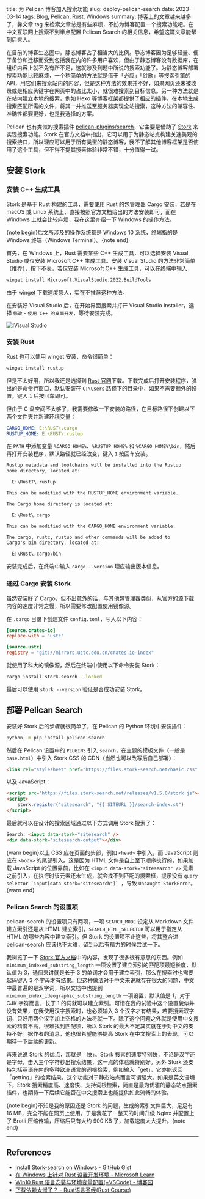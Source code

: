 title: 为 Pelican 博客加入搜索功能
slug: deploy-pelican-search
date: 2023-03-14
tags: Blog, Pelican, Rust, Windows
summary: 博客上的文章越来越多了，靠文章 tag 来检索文章总是有些麻烦，不妨为博客配置一个搜索功能吧。在中文互联网上搜索不到半点配置 Pelican Search 的相关信息，希望这篇文章能帮到后来人。

在目前的博客生态圈中，静态博客占了相当大的比例。静态博客因为足够轻量、便于备份和迁移而受到包括我在内的许多用户喜欢，但由于静态博客没有数据库，在组织内容上就不免有所不足，这就涉及到题中所说的搜索功能了。为静态博客部署搜索功能比较麻烦，一个稍简单的方法就是借于「必应」「谷歌」等搜索引擎的 API，用它们来搜索站内的内容，但是这种方法的效果并不好，如果网页还未被收录或是相应头键字在网页中的占比太小，就很难搜索到目标信息。另一种方法就是在站内建立本地的搜索，例如 Hexo 等博客框架都提供了相应的插件，在本地生成搜索匹配所需的文件，将其一并推送至服务器实现全站搜索，这种方法的兼容性、准确性都要更好，也是我选择的方案。

Pelican 也有类似的搜索插件 [<i class="fa-brands fa-github"></i> pelican-plugins/search](https://github.com/pelican-plugins/search)，它主要是借助了 [Stork](https://stork-search.net/) 来实现搜索功能。Stork 在官方文档中指出，它可以用于为静态站点构建关速美观的搜索接口，所以理应可以用于所有类型的静态博客，我不了解其他博客框架是否使用了这个工具，但不得不提其搜索体验非常不错，十分值得一试。

## 安装 Stork

### 安装 C++ 生成工具

Stork 是基于 Rust 构建的工具，需要使用 Rust 的包管理器 Cargo 安装，若是在 macOS 或 Linux 系统上，直接按照官方文档给出的方法安装即可，而在 Windows 上就会比较麻烦，我在这里介绍一下 Windows 的操作方法。

{note begin}后文所涉及的操作系统都是 Windows 10 系统，终端指的是 Windows 终端（Windows Terminal）。{note end}

首先，在 Windows 上，Rust 需要某些 C++ 生成工具，可以选择安装 Visual Studio 或仅安装 Microsoft C++ 生成工具。安装 Visual Studio 的方法非常简单（推荐），按下不表，若仅安装 Microsoft C++ 生成工具，可以在终端中输入

```sh
winget install Microsoft.VisualStudio.2022.BuildTools
```

由于 winget 下载速度感人，实在不推荐这种方法。

在安装好 Visual Studio 后，在开始界面搜索并打开 Visual Studio Installer，选择 `修改` - `使用 C++ 的桌面开发`，等待安装完成。

![!Visual Studio](https://storage.live.com/items/4D18B16B8E0B1EDB!8654?authkey=ALYpzW-ZQ_VBXTU)

### 安装 Rust

Rust 也可以使用 winget 安装，命令很简单：

```sh
winget install rustup
```

但是不太好用，所以我还是选择到 [Rust 官网](https://www.rust-lang.org/zh-CN/tools/install)下载。下载完成后打开安装程序，弹出的是命令行窗口，默认安装在 `C:\Users` 路径下的目录中，如果不需要额外的设置，键入 `1` 后按回车即可。

但由于 C 盘空间不太够了，我需要修改一下安装的路径，在目标路径下创建以下两个文件夹并新建环境变量：

```yaml
CARGO_HOME: E:\RUST\.cargo
RUSTUP_HOME: E:\RUST\.rustup
```

在 `PATH` 中添加变量 `%CARGO_HOME%`、`%RUSTUP_HOME%` 和 `%CARGO_HOME%\bin`，然后再打开安装程序，默认路径就已经改变，键入 `1` 按回车安装。

```txt
Rustup metadata and toolchains will be installed into the Rustup
home directory, located at:

  E:\RustT\.rustup

This can be modified with the RUSTUP_HOME environment variable.

The Cargo home directory is located at:

  E:\Rust\.cargo

This can be modified with the CARGO_HOME environment variable.

The cargo, rustc, rustup and other commands will be added to
Cargo's bin directory, located at:

  E:\Rust\.cargo\bin
```

安装完成后，在终端中输入 `cargo --version` 理应输出版本信息。

### 通过 Cargo 安装 Stork

虽然安装好了 Cargo，但不出意外的话，与其他包管理器类似，从官方的源下载内容的速度非常之慢，所以需要修改配置使用镜像源。

在 `.cargo` 目录下创建文件 `config.toml`，写入以下内容：

```toml
[source.crates-io]
replace-with = 'ustc'

[source.ustc]
registry = "git://mirrors.ustc.edu.cn/crates.io-index"
```

就使用了科大的镜像源，然后在终端中使用以下命令安装 Stork：

```sh
cargo install stork-search --locked
```

最后可以使用 `stork --version` 验证是否成功安装 Stork。

## 部署 Pelican Search

安装好 Stork 后的步骤就很简单了，在 Pelican 的 Python 环境中安装插件：

```sh
python -m pip install pelican-search
```

然后在 Pelican 设置中的 `PLUGINS` 引入 `search`，在主题的模板文件（一般是 `base.html`）中引入 Stork CSS 的 CDN（当然也可以改写后自己部署）：

```html
<link rel="stylesheet" href="https://files.stork-search.net/basic.css" />
```

以及 JavaScript：

```html
<script src="https://files.stork-search.net/releases/v1.5.0/stork.js"></script>
<script>
    stork.register("sitesearch", "{{ SITEURL }}/search-index.st")
</script>
```

最后就可以在设计的搜索区域通过以下方式调用 Stork 搜索了：

```html
Search: <input data-stork="sitesearch" />
<div data-stork="sitesearch-output"></div>
```

{warn begin}以上 CSS 应在页面的头部，例如 `<head>` 中引入，而 JavaScript 则应在 `<body>` 的尾部引入。这是因为 HTML 文件是自上至下顺序执行的，如果加载 JavaScript 的位置靠前，比如在 `<input data-stork="sitesearch" />` 元素之前引入，在执行时该元素还未生成，就会找不到匹配的搜索框，提示没有 ``query selector `input[data-stork="sitesearch"]` ``，导致 `Uncaught StorkError`。{warn end}

### Pelican Search 的设置项

pelican-search 的设置项只有两项，一项 `SEARCH_MODE` 设定从 Markdown 文件建立索引还是从 HTML 建立索引，`SEARCH_HTML_SELECTOR` 可以用于指定从 HTML 的哪些内容中建立索引。但 Stork 的设置项不止这些，将其整合进 pelican-search 应该也不太难，留到以后有精力的时候尝试一下。

我浏览了一下 [Stork 官方文档](https://stork-search.net/docs/config-ref)中的内容，发现了很多很有意思的东西。例如 `minimum_indexed_substring_length` 一项设置了建立索引的匹配项最短长度，默认值为 3，通俗来讲就是长于 3 的单词才会用于建立索引，那么在搜索时也需要起码键入 3 个字母才有结果。但这种做法对于中文来说就存在很大的问题，中文中最普遍的是双字词，所以文档中也提到 `minimum_index_ideographic_substring_length` 一项设置，默认值是 1，对于 CJK 字符而言，长于 1 的词就可以建立索引。可惜在我的试验中这个设置貌似并没有效果，在我使用汉字搜索时，也必须输入 3 个汉字才有结果，若要搜索双字词，只好用两个汉字加上空格的方法将就一下。除了这个问题之外就是使用中文搜索的精度不高，很难找到匹配项，所以 Stork 的最大不足其实就在于对中文的支持不好。据作者的消息，他也很希望能够提高 Stork 在中文搜索上的表现，可以期待一下后续的更新。

再来说说 Stork 的优点，那就是「快」。Stork 搜索的速度特别快，不论是汉字还是字母，击入三个字符秒出搜索结果，这一点的体验就特别好。另外 Stork 还支持包括英语在内的多种欧洲语言的词根检索，例如输入「get」，它亦能返回「getting」的检索结果，这个功能对于静态站点而言可谓强大。如果是英文语境下，Stork 搜索精度高、速度快、支持词根检索，简直是最为优雅的静态站点搜索插件，也期待一下后续它能否在中文搜索上也能提供如此流畅的体验。

{note begin}不知是我的原因还是 Stork 的问题，生成的索引文件巨大，足足有 16 MB，完全不能在网页上使用。于是我花了一整天的时间升级 Nginx 并配置上了 Brotli 压缩传输，压缩后只有大约 900 KB 了，加载速度大大提升。{note end}

---

## References

- [Install Stork-search on Windows - GitHub Gist](https://gist.github.com/maphew/95fb9e986edfab887e4ff36547d5da59)
- [在 Windows 上针对 Rust 设置开发环境 - Microsoft Learn](https://learn.microsoft.com/zh-cn/windows/dev-environment/rust/setup)
- [Win10 Rust 语言安装与环境变量配置(+VSCode) - 博客园](https://www.cnblogs.com/skzxc/p/12129353.html)
- [下载依赖太慢了？ - Rust语言圣经(Rust Course)](https://course.rs/first-try/slowly-downloading.html)